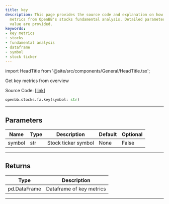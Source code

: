 ```yaml
---
title: key
description: This page provides the source code and explanation on how to get key
  metrics from OpenBB's stocks fundamental analysis. Detailed parameters and return
  value are provided.
keywords:
- key metrics
- stocks
- fundamental analysis
- dataframe
- symbol
- stock ticker
---
```


import HeadTitle from '@site/src/components/General/HeadTitle.tsx';

<HeadTitle title="stocks.fa.key - Reference | OpenBB SDK Docs" />

Get key metrics from overview

Source Code: [[link](https://github.com/OpenBB-finance/OpenBBTerminal/tree/main/openbb_terminal/stocks/fundamental_analysis/av_model.py#L80)]

```python wordwrap
openbb.stocks.fa.key(symbol: str)
```

---

## Parameters

| Name | Type | Description | Default | Optional |
| ---- | ---- | ----------- | ------- | -------- |
| symbol | str | Stock ticker symbol | None | False |


---

## Returns

| Type | Description |
| ---- | ----------- |
| pd.DataFrame | Dataframe of key metrics |
---

